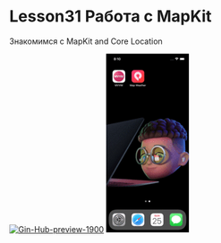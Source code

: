 # Lesson31 Работа с MapKit

Знакомимся с MapKit and Core Location

<a href="https://ibb.co/Xb3MTzX"><img src="https://i.ibb.co/JKygPzn/Gin-Hub-preview-1900.png" alt="Gin-Hub-preview-1900" border="0"></a> <img src="https://github.com/ihValery/Lesson31/blob/main/HomeWork31.gif?raw=true"></a> 
